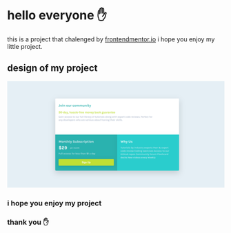 # hello everyone ✋

this is a project that chalenged by [frontendmentor.io](https://www.frontendmentor.io/home) i hope you enjoy my little project.

## design of my project
   <img src="./images/Screenshot%20from%202022-08-14%2019-39-23.png" alt="project view" max-width ="850">


### i hope you enjoy my project
### thank you ✋